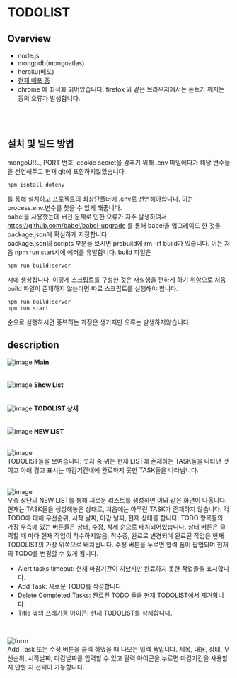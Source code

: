# TODOLIST
## Overview
* node.js
* mongodb(mongoatlas)
* heroku(배포)
* [현재 배포 중](https://rocky-depths-59329.herokuapp.com/)
* chrome 에 최적화 되어있습니다. firefox 와 같은 브라우저에서는 폰트가 깨지는 등의 오류가 발생합니다.
</br>
</br>

## 설치 및 빌드 방법
mongoURL, PORT 번호, cookie secret을 감추기 위해 .env 파일에다가 해당 변수들을 선언해두고 현재 git에 포함하지않았습니다.
~~~ 
npm isntall dotenv 
~~~ 
를 통해 설치하고 프로젝트의 최상단폴더에 .env로 선언해야합니다. 이는 process.env.변수를 찾을 수 있게 해줍니다.
</br>
babel을 사용했는데 버전 문제로 인한 오류가 자주 발생하여서 https://github.com/babel/babel-upgrade 를 통해 babel을 업그레이드 한 것을 
package.json에 확실하게 지정합니다.
</br>
package.json의 scripts 부분을 보시면 prebuild에 rm -rf build가 있습니다. 이는 처음 npm run start시에 에러를 유발합니다. build 파일은
~~~
npm run build:server
~~~ 
시에 생성됩니다. 이렇게 스크립트를 구성한 것은 재실행을 편하게 하기 위함으로 처음 build 파일이 존재하지 않는다면 따로 스크립트를 실행해야 합니다.
~~~
npm run build:server
npm run start
~~~
순으로 실행하시면 중복하는 과정은 생기지만 오류는 발생하지않습니다.

## description
![image](https://user-images.githubusercontent.com/32104982/57986039-bd45ad80-7aaa-11e9-8083-da409240a5d9.png)
**Main**
</br>
</br>
</br>
![image](https://user-images.githubusercontent.com/32104982/57986056-e108f380-7aaa-11e9-85e5-ea082857a016.png)
**Show List**
</br>
</br>
</br>
![image](https://user-images.githubusercontent.com/32104982/57986066-f8e07780-7aaa-11e9-85c0-6d7e250f0d3e.png)
**TODOLIST 상세**
</br>
</br>
</br>
![image](https://user-images.githubusercontent.com/32104982/57986078-11e92880-7aab-11e9-802c-8e898fdad138.png)
**NEW LIST**
</br>
</br>

![image](https://user-images.githubusercontent.com/32104982/57985688-a00ee000-7aa6-11e9-8855-3f64394d4051.png)</br>
TODOLIST들을 보여줍니다. 
숫자 중 위는 현재 LIST에 존재하는 TASK들을 나타낸 것이고 아래 경고 표시는 마감기간내에 완료하지 못한 TASK들을 나타냅니다.
</br></br>

![image](https://user-images.githubusercontent.com/32104982/57985722-13b0ed00-7aa7-11e9-9be0-4926bf488bd8.png)</br>
우측 상단의 NEW LIST를 통해 새로운 리스트를 생성하면 이와 같은 화면이 나옵니다.
현재는 TASK들을 생성해놓은 상태로, 처음에는 아무런 TASK가 존재하지 않습니다.
각 TODO에 대해 우선순위, 시작 날짜, 마감 날짜, 현재 상태를 합니다.
TODO 항목들의 가장 우측에 있는 버튼들은 상태, 수정, 삭제 순으로 배치되어있습니다.
상태 버튼은 클릭할 때 마다 현재 작업이 착수하지않음, 착수중, 완료로 변경되며 완료된 작업은 현재 TODOLIST의 가장 위쪽으로 배치됩니다.
수정 버튼을 누르면 입력 폼이 팝업되며 현재의 TODO를 변경할 수 있게 됩니다.

* Alert tasks timeout: 현재 마감기간이 지났지만 완료하지 못한 작업들을 표시합니다.
* Add Task: 새로운 TODO를 작성합니다
* Delete Completed Tasks: 완료된 TODO 들을 현재 TODOLIST에서 제거합니다.
* Title 옆의 쓰레기통 아이콘: 현재 TODOLIST를 삭제합니다.
</br>

![form](https://user-images.githubusercontent.com/32104982/57985669-650cac80-7aa6-11e9-97d6-f647027bde2d.png)
</br>
Add Task 또는 수정 버튼을 클릭 하였을 때 나오는 입력 폼입니다.
제목, 내용, 상태, 우선순위, 시작날짜, 마감날짜를 입력할 수 있고 달력 아이콘을 누르면 마감기간을 사용할 지 안할 지 선택이 가능합니다.



